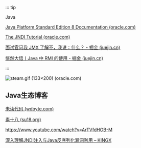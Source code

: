 ::: tip

Java

[Java Platform Standard Edition 8 Documentation (oracle.com)](https://docs.oracle.com/javase/8/docs/)

[The JNDI Tutorial (oracle.com)](https://docs.oracle.com/javase/jndi/tutorial/index.html)

[面试官问我 JMX 了解不，我说：什么？ - 掘金 (juejin.cn)](https://juejin.cn/post/6856949531003748365)

[恍然大悟丨Java 中 RMI 的使用 - 掘金 (juejin.cn)](https://juejin.cn/post/6960902519539105829)

:::

![steam.gif (133×200) (oracle.com)](https://gitee.com/q10viking/PictureRepos/raw/master/images//202112111636464.gif)







## Java生态博客

[未读代码 (wdbyte.com)](https://www.wdbyte.com/)

[素十八 (su18.org)](https://su18.org/)

https://www.youtube.com/watch?v=ArTVfdHOB-M

[深入理解JNDI注入与Java反序列化漏洞利用 – KINGX](https://kingx.me/Exploit-Java-Deserialization-with-RMI.html)

